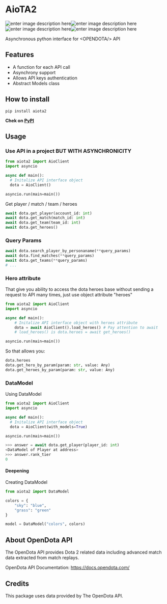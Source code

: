 # AioTA2
![enter image description here](https://img.shields.io/pypi/v/aiota2?color=success)![enter image description here](https://img.shields.io/pypi/pyversions/aiota2)![enter image description here](https://img.shields.io/github/followers/FilinSep?style=social)![enter image description here](https://img.shields.io/github/issues/FilinSep/aiota2)

Asynchronous python interface for \<OPENDOTA/> API
## Features
* A function for each API call
* Asynchrony support
* Allows API keys authentication
* Abstract Models class
## How to install
```
pip install aiota2
```
**Chek on [PyPI](https://pypi.org/project/aiota2/)**
## Usage
### Use <OPENDOTA/> API in a project BUT WITH ASYNCHRONICITY
```python
from aiota2 import AioClient
import asyncio

async def main():
  # Initalize API interface object
  dota = AioClient()

asyncio.run(main=main())
```
Get player / match / team / heroes
```python
await dota.get_player(account_id: int)
await dota.get_match(match_id: int)
await dota.get_team(team_id: int)
await dota.get_heroes()
```
### Query Params
```python
await dota.search_player_by_personaname(**query_params)
await dota.find_matches(**query_params)
await dota.get_teams(**query_params)
# ...
```
### Hero attribute
That give you ability to access the dota heroes base without sending a request to API many times, just use object attribute "heroes"
```python
from aiota2 import AioClient
import asyncio

async def main():
    # Initalize API interface object with heroes attribute
    dota = await AioClient().load_heroes() # Pay attention to await
    # load_heroes() is dota.heroes = await get_heroes()

asyncio.run(main=main())
```
So that allows you:
```python
dota.heroes
dota.get_hero_by_param(param: str, value: Any)
dota.get_heroes_by_param(param: str, value: Any)
```
### DataModel
Using DataModel
```python
from aiota2 import AioClient
import asyncio

async def main():
  # Initalize API interface object
  dota = AioClient(with_models=True)

asyncio.run(main=main())
```
```python
>>> answer = await dota.get_player(player_id: int)
<DataModel of Player at address>
>>> answer.rank_tier
0
```
#### Deepening
Creating DataModel
```python
from aiota2 import DataModel

colors = {
    "sky": "blue",
    "grass": "green"
}

model = DataModel("colors", colors)
```
## About OpenDota API
The OpenDota API provides Dota 2 related data including advanced match data extracted from match replays.

OpenDota API Documentation: https://docs.opendota.com/

## Credits
This package uses data provided by The OpenDota API.
